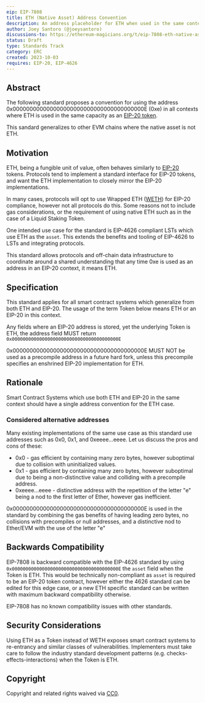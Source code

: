 ```yaml
---
eip: EIP-7808
title: ETH (Native Asset) Address Convention
description: An address placeholder for ETH when used in the same context as an ERC-20
author: Joey Santoro (@joeysantoro)
discussions-to: https://ethereum-magicians.org/t/eip-7808-eth-native-asset-address-convention/15989
status: Draft
type: Standards Track
category: ERC
created: 2023-10-03
requires: EIP-20, EIP-4626
---
```


## Abstract

The following standard proposes a convention for using the address 0x000000000000000000000000000000000000000E (0xe) in all contexts where ETH is used in the same capacity as an [EIP-20 token](https://eips.ethereum.org/EIPS/eip-20).

This sandard generalizes to other EVM chains where the native asset is not ETH.

## Motivation

ETH, being a fungible unit of value, often behaves similarly to [EIP-20](https://eips.ethereum.org/EIPS/eip-20) tokens. Protocols tend to implement a standard interface for EIP-20 tokens, and want the ETH implementation to closely mirror the EIP-20 implementations.

In many cases, protocols will opt to use Wrapped ETH ([WETH](https://etherscan.io/token/0xc02aaa39b223fe8d0a0e5c4f27ead9083c756cc2)) for EIP-20 compliance, however not all protocols do this. Some reasons not to include gas considerations, or the requirement of using native ETH such as in the case of a Liquid Staking Token.

One intended use case for the standard is EIP-4626 compliant LSTs which use ETH as the `asset`. This extends the benefits and tooling of EIP-4626 to LSTs and integrating protocols.

This standard allows protocols and off-chain data infrastructure to  coordinate around a shared understanding that any time 0xe is used as an address in an EIP-20 context, it means ETH.

## Specification

This standard applies for all smart contract systems which generalize from both ETH and EIP-20. The usage of the term Token below means ETH or an EIP-20 in this context.

Any fields where an EIP-20 address is stored, yet the underlying Token is ETH, the address field MUST return `0x000000000000000000000000000000000000000E`

0x000000000000000000000000000000000000000E MUST NOT be used as a precompile address in a future hard fork, unless this precompile specifies an enshrined EIP-20 implementation for ETH.

## Rationale
Smart Contract Systems which use both ETH and EIP-20 in the same context should have a single address convention for the ETH case. 

### Considered alternative addresses
Many existing implementations of the same use case as this standard use addresses such as 0x0, 0x1, and 0xeeee...eeee. Let us discuss the pros and cons of these:
* 0x0 - gas efficient by containing many zero bytes, however suboptimal due to collision with uninitialized values.
* 0x1 - gas efficient by containing many zero bytes, however suboptimal due to being a non-distinctive value and colliding with a precompile address.
* 0xeeee...eeee - distinctive address with the repetition of the letter "e" being a nod to the first letter of Ether, however gas inefficient.

0x000000000000000000000000000000000000000E is used in the standard by combining the gas benefits of having leading zero bytes, no collisions with precompiles or null addresses, and a distinctive nod to Ether/EVM with the use of the letter "e"


## Backwards Compatibility

EIP-7808 is backward compatible with the EIP-4626 standard by using `0x000000000000000000000000000000000000000E` the `asset` field when the Token is ETH. This would be technically non-compliant as `asset` is required to be an EIP-20 token contract, however either the 4626 standard can be edited for this edge case, or a new ETH specific standard can be written with maximum backward compatibility otherwise.

EIP-7808 has no known compatibility issues with other standards.

## Security Considerations

Using ETH as a Token instead of WETH exposes smart contract systems to re-entrancy and similar classes of vulnerabilities. Implementers must take care to follow the industry standard development patterns (e.g.  checks-effects-interactions) when the Token is ETH.

## Copyright

Copyright and related rights waived via [CC0](../LICENSE.md).